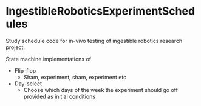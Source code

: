 # IngestibleRoboticsExperimentSchedules

Study schedule code for in-vivo testing of ingestible robotics research project.

State machine implementations of
- Flip-flop
  - Sham, experiment, sham, experiment etc
- Day-select
  - Choose which days of the week the experiment should go off provided as initial conditions

